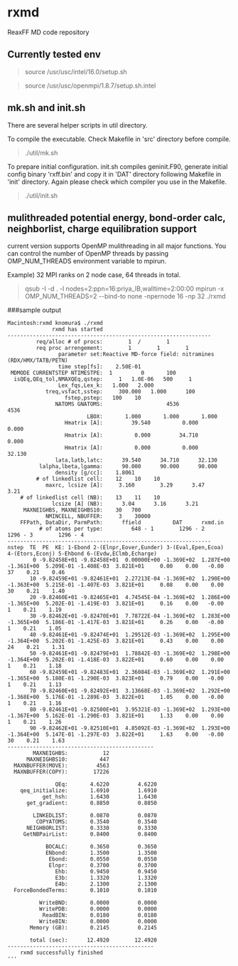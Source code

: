# rxmd
ReaxFF MD code repository 

## Currently tested env
> source /usr/usc/intel/16.0/setup.sh

> source /usr/usc/openmpi/1.8.7/setup.sh.intel

## mk.sh and init.sh
There are several helper scripts in util directory. 

To compile the executable. Check Makefile in 'src' directory before compile. 
> ./util/mk.sh 

To prepare initial configuration. init.sh compiles geninit.F90, generate initial config binary 'rxff.bin' and copy it in 'DAT' directory following Makefile in 'init' directory. Again please check which compiler you use in the Makefile. 
> ./util/init.sh

## mulithreaded potential energy, bond-order calc, neighborlist, charge equilibration support
current version supports OpenMP mulithreading in all major functions. You can control the number of OpenMP threads by passing OMP_NUM_THREADS environment variable to mpirun.

Example) 32 MPI ranks on 2 node case, 64 threads in total. 

> qsub -I -d . -l nodes=2:ppn=16:priya_IB,walltime=2:00:00
> mpirun -x OMP_NUM_THREADS=2 --bind-to none -npernode 16 -np 32 ./rxmd

###sample output
```
Macintosh:rxmd knomura$ ./rxmd 
              rxmd has started
----------------------------------------------------------------
         req/alloc # of procs:        1  /        1
         req proc arrengement:        1        1        1
                parameter set:Reactive MD-force field: nitramines (RDX/HMX/TATB/PETN)               
                time step[fs]:    2.50E-01
 MDMODE CURRENTSTEP NTIMESTPE:  1         0       100
  isQEq,QEq_tol,NMAXQEq,qstep:     1   1.0E-06   500     1
                Lex_fqs,Lex_k:   1.000   2.000
            treq,vsfact,sstep:     300.000   1.000      100
                  fstep,pstep:   100    10
               NATOMS GNATOMS:                    4536                    4536
                         LBOX:       1.000       1.000       1.000
                  Hmatrix [A]:         39.540          0.000          0.000
                  Hmatrix [A]:          0.000         34.710          0.000
                  Hmatrix [A]:          0.000          0.000         32.130
               lata,latb,latc:      39.540      34.710      32.130
          lalpha,lbeta,lgamma:      90.000      90.000      90.000
               density [g/cc]:    1.8061
         # of linkedlist cell:    12    10    10
            maxrc, lcsize [A]:     3.160        3.29      3.47      3.21
    # of linkedlist cell (NB):    13    11    10
              lcsize [A] (NB):      3.04      3.16      3.21
     MAXNEIGHBS, MAXNEIGHBS10:    30   700
            NMINCELL, NBUFFER:     3    30000
    FFPath, DataDir, ParmPath:      ffield          DAT      rxmd.in
          # of atoms per type:         648 - 1        1296 - 2        1296 - 3        1296 - 4
----------------------------------------------------------------
nstep  TE  PE  KE: 1-Ebond 2-(Elnpr,Eover,Eunder) 3-(Eval,Epen,Ecoa) 4-(Etors,Econj) 5-Ehbond 6-(Evdw,EClmb,Echarge)
        0 -9.82458E+01 -9.82458E+01  0.00000E+00 -1.369E+02  1.287E+00 -1.361E+00  5.209E-01 -1.408E-03  3.821E+01     0.00    0.00   -0.00  37    0.21    0.46
       10 -9.82459E+01 -9.82461E+01  2.27213E-04 -1.369E+02  1.290E+00 -1.363E+00  5.215E-01 -1.407E-03  3.821E+01     0.08    0.00    0.00  30    0.21    1.40
       20 -9.82460E+01 -9.82465E+01  4.74545E-04 -1.369E+02  1.286E+00 -1.365E+00  5.202E-01 -1.419E-03  3.821E+01     0.16    0.00   -0.00   1    0.21    1.19
       30 -9.82462E+01 -9.82470E+01  7.78722E-04 -1.369E+02  1.283E+00 -1.365E+00  5.186E-01 -1.417E-03  3.821E+01     0.26    0.00   -0.00   1    0.21    1.05
       40 -9.82461E+01 -9.82474E+01  1.29512E-03 -1.369E+02  1.295E+00 -1.364E+00  5.202E-01 -1.425E-03  3.821E+01     0.43    0.00    0.00  24    0.21    1.31
       50 -9.82461E+01 -9.82479E+01  1.78842E-03 -1.369E+02  1.298E+00 -1.364E+00  5.202E-01 -1.418E-03  3.822E+01     0.60    0.00    0.00   1    0.21    1.18
       60 -9.82459E+01 -9.82483E+01  2.36084E-03 -1.369E+02  1.291E+00 -1.365E+00  5.180E-01 -1.290E-03  3.823E+01     0.79    0.00   -0.00   1    0.21    1.13
       70 -9.82460E+01 -9.82492E+01  3.13668E-03 -1.369E+02  1.292E+00 -1.368E+00  5.176E-01 -1.289E-03  3.822E+01     1.05    0.00   -0.00   1    0.21    1.16
       80 -9.82461E+01 -9.82500E+01  3.95321E-03 -1.369E+02  1.293E+00 -1.367E+00  5.162E-01 -1.290E-03  3.821E+01     1.33    0.00    0.00   1    0.21    1.26
       90 -9.82462E+01 -9.82510E+01  4.85092E-03 -1.369E+02  1.293E+00 -1.364E+00  5.147E-01 -1.297E-03  3.822E+01     1.63    0.00   -0.00  30    0.21    1.63
----------------------------------------------
        MAXNEIGHBS:           12
      MAXNEIGHBS10:          447
  MAXNBUFFER(MOVE):         4563
  MAXNBUFFER(COPY):        17226

               QEq:       4.6220         4.6220
    qeq_initialize:       1.6910         1.6910
           get_hsh:       1.6430         1.6430
      get_gradient:       0.8850         0.8850

        LINKEDLIST:       0.0870         0.0870
         COPYATOMS:       0.3540         0.3540
      NEIGHBORLIST:       0.3330         0.3330
     GetNBPairList:       0.8400         0.8400

            BOCALC:       0.3650         0.3650
            ENbond:       1.3500         1.3500
             Ebond:       0.0550         0.0550
             Elnpr:       0.3700         0.3700
               Ehb:       0.9450         0.9450
               E3b:       1.3320         1.3320
               E4b:       2.1300         2.1300
  ForceBondedTerms:       0.1010         0.1010

          WriteBND:       0.0000         0.0000
          WritePDB:       0.0000         0.0000
           ReadBIN:       0.0180         0.0180
          WriteBIN:       0.0000         0.0000
       Memory (GB):       0.2145         0.2145

       total (sec):      12.4920        12.4920
----------------------------------------------
    rxmd successfully finished
'''
